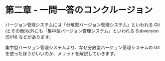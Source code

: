 # 第二章 - 一問一答のコンクルージョン

バージョン管理システムには「分散型バージョン管理システム」といわれる Git (とその他)以外にも「集中型バージョン管理システム」といわれる Subversion (SVN) などがあります。

集中型バージョン管理システムより、なぜ分散型バージョン管理システムの Git を使ったほうがいいのか、メリットを解説していきます。
